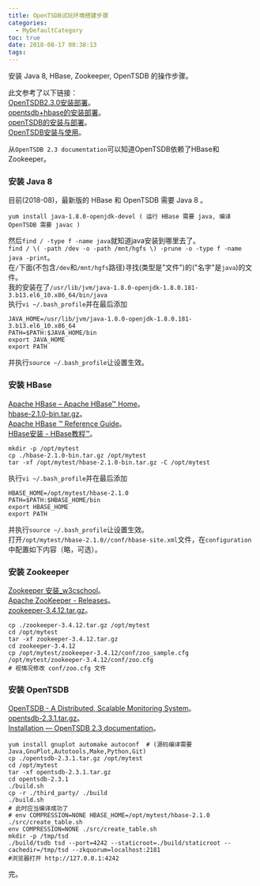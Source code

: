 ```yaml
---
title: OpenTSDB试玩环境搭建步骤
categories:
  - MyDefaultCategory
toc: true
date: 2018-08-17 00:38:13
tags:
---
```

安装 Java 8, HBase, Zookeeper, OpenTSDB 的操作步骤。

<!-- more -->

此文参考了以下链接：  
[OpenTSDB2.3.0安装部署](https://blog.csdn.net/u012842205/article/details/72817966)。  
[opentsdb+hbase的安装部署](https://www.jianshu.com/p/ba8f6e733886)。  
[openTSDB的安装与部署](https://blog.csdn.net/liu16659/article/details/81038756)。  
[OpenTSDB安装与使用](https://blog.csdn.net/liuxiao723846/article/details/52351919)。  

从`OpenTSDB 2.3 documentation`可以知道OpenTSDB依赖了HBase和Zookeeper。  

### 安装 Java 8
目前(2018-08)，最新版的 HBase 和 OpenTSDB 需要 Java 8 。
```
yum install java-1.8.0-openjdk-devel ( 运行 HBase 需要 java, 编译 OpenTSDB 需要 javac )
```
然后`find / -type f -name java`就知道java安装到哪里去了。  
`find / \( -path /dev -o -path /mnt/hgfs \) -prune -o -type f -name java -print`。  
在`/`下面(不包含`/dev`和`/mnt/hgfs`路径)寻找(类型是"文件")的("名字"是`java`)的文件。  
我的安装在了`/usr/lib/jvm/java-1.8.0-openjdk-1.8.0.181-3.b13.el6_10.x86_64/bin/java`  
执行`vi ~/.bash_profile`并在最后添加
```shell
JAVA_HOME=/usr/lib/jvm/java-1.8.0-openjdk-1.8.0.181-3.b13.el6_10.x86_64
PATH=$PATH:$JAVA_HOME/bin
export JAVA_HOME
export PATH
```
并执行`source ~/.bash_profile`让设置生效。

### 安装 HBase
[Apache HBase – Apache HBase™ Home](https://hbase.apache.org/)。  
[hbase-2.1.0-bin.tar.gz](http://mirrors.tuna.tsinghua.edu.cn/apache/hbase/2.1.0/hbase-2.1.0-bin.tar.gz)。  
[Apache HBase ™ Reference Guide](https://hbase.apache.org/book.html)。  
[HBase安装 - HBase教程™](https://www.yiibai.com/hbase/hbase_installation.html)。  
```
mkdir -p /opt/mytest
cp ./hbase-2.1.0-bin.tar.gz /opt/mytest
tar -xf /opt/mytest/hbase-2.1.0-bin.tar.gz -C /opt/mytest
```
执行`vi ~/.bash_profile`并在最后添加
```shell
HBASE_HOME=/opt/mytest/hbase-2.1.0
PATH=$PATH:$HBASE_HOME/bin
export HBASE_HOME
export PATH
```
并执行`source ~/.bash_profile`让设置生效。  
打开`/opt/mytest/hbase-2.1.0//conf/hbase-site.xml`文件，在`configuration`中配置如下内容（略，可选）。  

### 安装 Zookeeper
[Zookeeper 安装_w3cschool](https://www.w3cschool.cn/zookeeper/zookeeper_installation.html)。  
[Apache ZooKeeper - Releases](http://zookeeper.apache.org/releases.html)。  
[zookeeper-3.4.12.tar.gz](https://mirrors.tuna.tsinghua.edu.cn/apache/zookeeper/stable/zookeeper-3.4.12.tar.gz)。  
```shell
cp ./zookeeper-3.4.12.tar.gz /opt/mytest
cd /opt/mytest
tar -xf zookeeper-3.4.12.tar.gz
cd zookeeper-3.4.12
cp /opt/mytest/zookeeper-3.4.12/conf/zoo_sample.cfg /opt/mytest/zookeeper-3.4.12/conf/zoo.cfg
# 视情况修改 conf/zoo.cfg 文件
```

### 安装 OpenTSDB
[OpenTSDB - A Distributed, Scalable Monitoring System](http://opentsdb.net/)。  
[opentsdb-2.3.1.tar.gz](https://github.com/OpenTSDB/opentsdb/releases/download/v2.3.1/opentsdb-2.3.1.tar.gz)。  
[Installation — OpenTSDB 2.3 documentation](http://opentsdb.net/docs/build/html/installation.html)。  
```shell
yum install gnuplot automake autoconf  # (源码编译需要Java,GnuPlot,Autotools,Make,Python,Git)
cp ./opentsdb-2.3.1.tar.gz /opt/mytest
cd /opt/mytest
tar -xf opentsdb-2.3.1.tar.gz
cd opentsdb-2.3.1
./build.sh
cp -r ./third_party/ ./build
./build.sh
# 此时应当编译成功了
# env COMPRESSION=NONE HBASE_HOME=/opt/mytest/hbase-2.1.0 ./src/create_table.sh
env COMPRESSION=NONE ./src/create_table.sh
mkdir -p /tmp/tsd
./build/tsdb tsd --port=4242 --staticroot=./build/staticroot --cachedir=/tmp/tsd --zkquorum=localhost:2181
#浏览器打开 http://127.0.0.1:4242
```
完。
